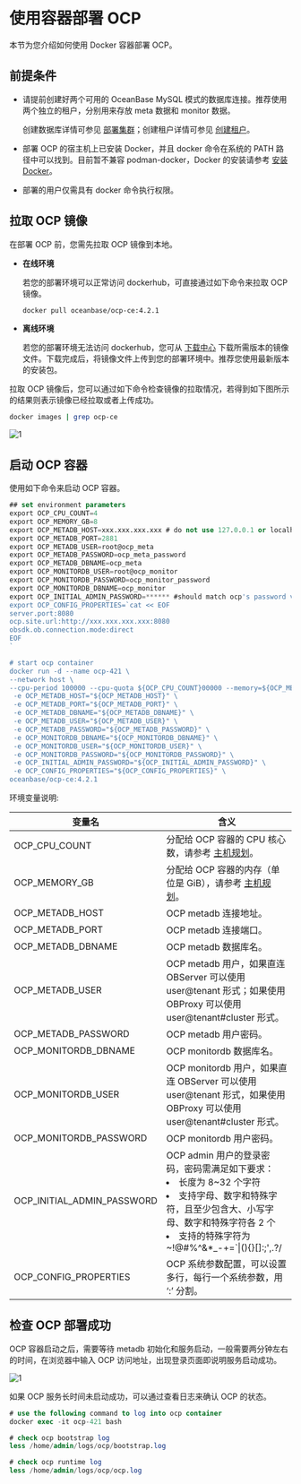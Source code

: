 # 使用容器部署 OCP

本节为您介绍如何使用 Docker 容器部署 OCP。

## 前提条件

* 请提前创建好两个可用的 OceanBase MySQL 模式的数据库连接。推荐使用两个独立的租户，分别用来存放 meta 数据和 monitor 数据。

    创建数据库详情可参见 [部署集群](https://www.oceanbase.com/docs/common-oceanbase-database-cn-1000000000218235)；创建租户详情可参见 [创建租户](https://www.oceanbase.com/docs/common-oceanbase-database-cn-1000000000218355)。

* 部署 OCP 的宿主机上已安装 Docker，并且 docker 命令在系统的 PATH 路径中可以找到。目前暂不兼容 podman-docker，Docker 的安装请参考 [安装 Docker](700.deploy-appendix/100.deploy-docker.md)。

* 部署的用户仅需具有 docker 命令执行权限。

## 拉取 OCP 镜像

在部署 OCP 前，您需先拉取 OCP 镜像到本地。

* **在线环境**

    若您的部署环境可以正常访问 dockerhub，可直接通过如下命令来拉取 OCP 镜像。

    ```bash
    docker pull oceanbase/ocp-ce:4.2.1
    ```

* **离线环境**

    若您的部署环境无法访问 dockerhub，您可从 [下载中心](https://hub.docker.com/r/oceanbase/ocp-ce/tags) 下载所需版本的镜像文件。下载完成后，将镜像文件上传到您的部署环境中。推荐您使用最新版本的安装包。

拉取 OCP 镜像后，您可以通过如下命令检查镜像的拉取情况，若得到如下图所示的结果则表示镜像已经拉取或者上传成功。

```bash
docker images | grep ocp-ce
```

![1](https://obbusiness-private.oss-cn-shanghai.aliyuncs.com/doc/img/ocp/422/%E6%8B%89%E5%8F%96%E9%95%9C%E5%83%8F.png)

## 启动 OCP 容器

使用如下命令来启动 OCP 容器。

```SQL
## set environment parameters
export OCP_CPU_COUNT=4
export OCP_MEMORY_GB=8
export OCP_METADB_HOST=xxx.xxx.xxx.xxx # do not use 127.0.0.1 or localhsot
export OCP_METADB_PORT=2881
export OCP_METADB_USER=root@ocp_meta
export OCP_METADB_PASSWORD=ocp_meta_password
export OCP_METADB_DBNAME=ocp_meta
export OCP_MONITORDB_USER=root@ocp_monitor
export OCP_MONITORDB_PASSWORD=ocp_monitor_password
export OCP_MONITORDB_DBNAME=ocp_monitor
export OCP_INITIAL_ADMIN_PASSWORD=****** #should match ocp's password validation
export OCP_CONFIG_PROPERTIES=`cat << EOF
server.port:8080
ocp.site.url:http://xxx.xxx.xxx.xxx:8080
obsdk.ob.connection.mode:direct
EOF
`

# start ocp container
docker run -d --name ocp-421 \
--network host \ 
--cpu-period 100000 --cpu-quota ${OCP_CPU_COUNT}00000 --memory=${OCP_MEMORY_GB}G \
 -e OCP_METADB_HOST="${OCP_METADB_HOST}" \
 -e OCP_METADB_PORT="${OCP_METADB_PORT}" \
 -e OCP_METADB_DBNAME="${OCP_METADB_DBNAME}" \
 -e OCP_METADB_USER="${OCP_METADB_USER}" \
 -e OCP_METADB_PASSWORD="${OCP_METADB_PASSWORD}" \
 -e OCP_MONITORDB_DBNAME="${OCP_MONITORDB_DBNAME}" \
 -e OCP_MONITORDB_USER="${OCP_MONITORDB_USER}" \
 -e OCP_MONITORDB_PASSWORD="${OCP_MONITORDB_PASSWORD}" \
 -e OCP_INITIAL_ADMIN_PASSWORD="${OCP_INITIAL_ADMIN_PASSWORD}" \
 -e OCP_CONFIG_PROPERTIES="${OCP_CONFIG_PROPERTIES}" \
oceanbase/ocp-ce:4.2.1
```

环境变量说明:

| 变量名 | 含义 |
|--------|------|
| OCP_CPU_COUNT | 分配给 OCP 容器的 CPU 核心数，请参考 [主机规划](300.installation-planning/200.host-planning.md)。|
| OCP_MEMORY_GB | 分配给 OCP 容器的内存（单位是 GiB），请参考 [主机规划](300.installation-planning/200.host-planning.md)。 |
| OCP_METADB_HOST | OCP metadb 连接地址。 |
| OCP_METADB_PORT | OCP metadb 连接端口。 |
| OCP_METADB_DBNAME | OCP metadb 数据库名。 |
| OCP_METADB_USER | OCP metadb 用户，如果直连 OBServer 可以使用 user@tenant 形式；如果使用 OBProxy 可以使用 user@tenant#cluster 形式。|
| OCP_METADB_PASSWORD | OCP metadb 用户密码。 |
| OCP_MONITORDB_DBNAME | OCP monitordb 数据库名。 |
| OCP_MONITORDB_USER | OCP monitordb 用户，如果直连 OBServer 可以使用 user@tenant 形式，如果使用 OBProxy 可以使用 user@tenant#cluster 形式。|
| OCP_MONITORDB_PASSWORD | OCP monitordb 用户密码。 |
| OCP_INITIAL_ADMIN_PASSWORD | OCP admin 用户的登录密码，密码需满足如下要求：<li>长度为 8\~32 个字符</li><li>支持字母、数字和特殊字符，且至少包含大、小写字母、数字和特殊字符各 2 个</li><li>支持的特殊字符为 \~!@#%\^\&\*_-+=\`\|(){}\[\]:;',.?/</li> |
| OCP_CONFIG_PROPERTIES | OCP 系统参数配置，可以设置多行，每行一个系统参数，用 ‘:’ 分割。|

## 检查 OCP 部署成功

OCP 容器启动之后，需要等待 metadb 初始化和服务启动，一般需要两分钟左右的时间，在浏览器中输入 OCP 访问地址，出现登录页面即说明服务启动成功。

![1](https://obbusiness-private.oss-cn-shanghai.aliyuncs.com/doc/img/ocp/421-ce/%E7%99%BB%E5%BD%95%E9%A1%B5%E9%9D%A2.png)

如果 OCP 服务长时间未启动成功，可以通过查看日志来确认 OCP 的状态。

```SQL
# use the following command to log into ocp container
docker exec -it ocp-421 bash

# check ocp bootstrap log
less /home/admin/logs/ocp/bootstrap.log

# check ocp runtime log
less /home/admin/logs/ocp/ocp.log
```
